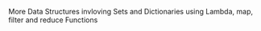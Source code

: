 More Data Structures invloving Sets and Dictionaries using Lambda, map, filter and reduce Functions
